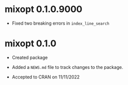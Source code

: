 # mixopt 0.1.0.9000

* Fixed two breaking errors in `index_line_search`

# mixopt 0.1.0

* Created package

* Added a `NEWS.md` file to track changes to the package.

* Accepted to CRAN on 11/11/2022
